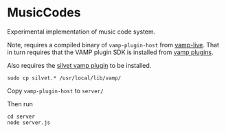 # MusicCodes

Experimental implementation of music code system.

Note, requires a compiled binary of `vamp-plugin-host` from 
[vamp-live](https://github.com/cgreenhalgh/vamp-live). That in turn
requires that the VAMP plugin SDK is installed from 
[vamp plugins](http://www.vamp-plugins.org/develop.html).

Also requires the [silvet vamp plugin](https://code.soundsoftware.ac.uk/projects/silvet/files)
to be installed. 
```
sudo cp silvet.* /usr/local/lib/vamp/
```

Copy `vamp-plugin-host` to `server/`

Then run
```
cd server
node server.js
```

